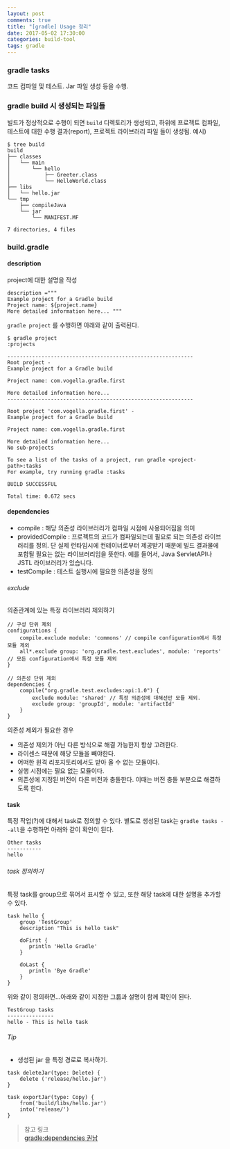 ```yaml
---
layout: post
comments: true
title: "[gradle] Usage 정리"
date: 2017-05-02 17:30:00
categories: build-tool
tags: gradle
---
```


### gradle tasks
코드 컴파일 및 테스트. Jar 파일 생성 등을 수행.

### gradle build 시 생성되는 파일들
빌드가 정상적으로 수행이 되면 `build` 디렉토리가 생성되고, 하위에 프로젝트 컴파일, 테스트에 대한 수행 결과(report), 프로젝트 라이브러리 파일 들이 생성됨.
예시)
```
$ tree build
build
├── classes
│   └── main
│       └── hello
│           ├── Greeter.class
│           └── HelloWorld.class
├── libs
│   └── hello.jar
└── tmp
    ├── compileJava
    └── jar
        └── MANIFEST.MF

7 directories, 4 files
```

### build.gradle
#### description
project에 대한 설명을 작성
```
description ="""
Example project for a Gradle build
Project name: ${project.name}
More detailed information here... """
```

`gradle project` 를 수행하면 아래와 같이 출력된다.
```
$ gradle project
:projects

------------------------------------------------------------
Root project -
Example project for a Gradle build

Project name: com.vogella.gradle.first

More detailed information here...
------------------------------------------------------------

Root project 'com.vogella.gradle.first' -
Example project for a Gradle build

Project name: com.vogella.gradle.first

More detailed information here...
No sub-projects

To see a list of the tasks of a project, run gradle <project-path>:tasks
For example, try running gradle :tasks

BUILD SUCCESSFUL

Total time: 0.672 secs
```

#### dependencies 
* compile : 해당 의존성 라이브러리가 컴파일 시점에 사용되어짐을 의미
* providedCompile : 프로젝트의 코드가 컴파일되는데 필요로 되는 의존성 라이브러리를 정의. 
단 실제 런타임시에 컨테이너로부터 제공받기 때문에 빌드 결과물에 포함될 필요는 없는 라이브러리임을 뜻한다. 
예를 들어서, Java ServletAPI나 JSTL 라이브러리가 있습니다.
* testCompile : 테스트 실행시에 필요한 의존성을 정의

###### exclude
의존관계에 있는 특정 라이브러리 제외하기
```
// 구성 단위 제외
configurations {
    compile.exclude module: 'commons' // compile configuration에서 특정 모듈 제외
    all*.exclude group: 'org.gradle.test.excludes', module: 'reports' // 모든 configuration에서 특정 모듈 제외
}
 
// 의존성 단위 제외
dependencies {
    compile("org.gradle.test.excludes:api:1.0") { 
        exclude module: 'shared' // 특정 의존성에 대해선만 모듈 제외.
        exclude group: 'groupId', module: 'artifactId'
    }
}
```

의존성 제외가 필요한 경우
* 의존성 제외가 아닌 다른 방식으로 해결 가능한지 항상 고려한다.
* 라이센스 때문에 해당 모듈을 빼야한다.
* 어떠한 원격 리포지토리에서도 받아 올 수 없는 모듈이다.
* 실행 시점에는 필요 없는 모듈이다.
* 의존성에 지정된 버전이 다른 버전과 충돌한다. 이때는 버전 충돌 부분으로 해결하도록 한다.

#### task
특정 작업(?)에 대해서 task로 정의할 수 있다.
별도로 생성된 task는 `gradle tasks --all`을 수행하면 아래와 같이 확인이 된다.
```
Other tasks
-----------
hello
```

###### task 정의하기
특정 task를 group으로 묶어서 표시할 수 있고, 또한 해당 task에 대한 설명을 추가할 수 있다.
```
task hello {
    group 'TestGroup'
    description "This is hello task"

    doFirst {
       println 'Hello Gradle'
    }

    doLast {
       println 'Bye Gradle'
    }
}
```

위와 같이 정의하면…아래와 같이 지정한 그룹과 설명이 함께 확인이 된다.
```
TestGroup tasks
---------------
hello - This is hello task
```

###### Tip
* 생성된 jar 을 특정 경로로 복사하기. 
```
task deleteJar(type: Delete) {
    delete ('release/hello.jar')
}

task exportJar(type: Copy) {
    from('build/libs/hello.jar')
    into('release/')
}
```


> 참고 링크  
> [gradle:dependencies 권남](http://kwonnam.pe.kr/wiki/gradle/dependencies)  
>   